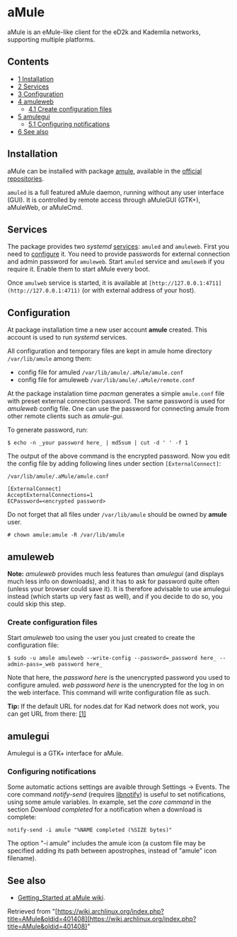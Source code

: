 # aMule

aMule is an eMule-like client for the eD2k and Kademlia networks, supporting multiple platforms.

## Contents

*   [1 Installation](#Installation)
*   [2 Services](#Services)
*   [3 Configuration](#Configuration)
*   [4 amuleweb](#amuleweb)
    *   [4.1 Create configuration files](#Create_configuration_files)
*   [5 amulegui](#amulegui)
    *   [5.1 Configuring notifications](#Configuring_notifications)
*   [6 See also](#See_also)

## Installation

aMule can be installed with package [amule](https://www.archlinux.org/packages/?name=amule), available in the [official repositories](/index.php/Official_repositories "Official repositories").

`amuled` is a full featured aMule daemon, running without any user interface (GUI). It is controlled by remote access through aMuleGUI (GTK+), aMuleWeb, or aMuleCmd.

## Services

The package provides two _systemd_ [services](/index.php/Daemon "Daemon"): `amuled` and `amuleweb`. First you need to [configure](#Configuration) it. You need to provide passwords for external connection and admin password for `amuleweb`. Start `amuled` service and `amuleweb` if you require it. Enable them to start aMule every boot.

Once `amulweb` service is started, it is available at `[http://127.0.0.1:4711](http://127.0.0.1:4711)` (or with external address of your host).

## Configuration

At package installation time a new user account **amule** created. This account is used to run _systemd_ services.

All configuration and temporary files are kept in amule home directory `/var/lib/amule` among them:

*   config file for amuled `/var/lib/amule/.aMule/amule.conf`
*   config file for amuleweb `/var/lib/amule/.aMule/remote.conf`

At the package instalation time _pacman_ generates a simple `amule.conf` file with preset external connection password. The same password is used for _amuleweb_ config file. One can use the password for connecting amule from other remote clients such as _amule-gui_.

To generate password, run:

```
$ echo -n _your password here_ | md5sum | cut -d ' ' -f 1

```

The output of the above command is the encrypted password. Now you edit the config file by adding following lines under section `[ExternalConnect]`:

 `/var/lib/amule/.aMule/amule.conf` 

```
[ExternalConnect]
AcceptExternalConnections=1
ECPassword=<encrypted password>
```

Do not forget that all files under `/var/lib/amule` should be owned by **amule** user.

```
# chown amule:amule -R /var/lib/amule

```

## amuleweb

**Note:** _amuleweb_ provides much less features than _amulegui_ (and displays much less info on downloads), and it has to ask for password quite often (unless your browser could save it). It is therefore advisable to use amulegui instead (which starts up very fast as well), and if you decide to do so, you could skip this step.

### Create configuration files

Start _amuleweb_ too using the user you just created to create the configuration file:

```
$ sudo -u amule amuleweb --write-config --password=_password here_ --admin-pass=_web password here_

```

Note that here, the _password here_ is the unencrypted password you used to configure amuled. _web password here_ is the unencrypted for the log in on the web interface. This command will write configuration file as such.

**Tip:** If the default URL for nodes.dat for Kad network does not work, you can get URL from there: [[1]](http://nodes-dat.com)

## amulegui

Amulegui is a GTK+ interface for aMule.

### Configuring notifications

Some automatic actions settings are avaible through Settings → Events. The core command _notify-send_ (requires [libnotify](https://www.archlinux.org/packages/?name=libnotify)) is useful to set notifications, using some amule variables. In example, set the _core command_ in the section _Download completed_ for a notification when a download is complete:

```
notify-send -i amule "%NAME completed (%SIZE bytes)"

```

The option "-i amule" includes the amule icon (a custom file may be specified adding its path between apostrophes, instead of "amule" icon filename).

## See also

*   [Getting_Started at aMule wiki](http://wiki.amule.org/wiki/Getting_Started).

Retrieved from "[https://wiki.archlinux.org/index.php?title=AMule&oldid=401408](https://wiki.archlinux.org/index.php?title=AMule&oldid=401408)"
